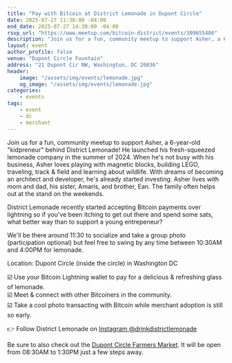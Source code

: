 ```yaml
---
title: "Pay with Bitcoin at District Lemonade in Dupont Circle"
date: 2025-07-27 11:30:00 -04:00
end_date: 2025-07-27 14:30:00 -04:00
rsvp_url: "https://www.meetup.com/bitcoin-district/events/309655486"
description: "Join us for a fun, community meetup to support Asher, a 6-year-old kidpreneur behind District Lemonade!"
layout: event
author_profile: false
venue: "Dupont Circle Fountain"
address: "21 Dupont Cir NW, Washington, DC 20036"
header:
    image: "/assets/img/events/lemonade.jpg"
    og_image: "/assets/img/events/lemonade.jpg"
categories:
    - events
tags:
    - event
    - dc
    - merchant
---
```


Join us for a fun, community meetup to support Asher, a 6-year-old "kidpreneur" behind District Lemonade! He launched his fresh-squeezed lemonade company in the summer of 2024. When he's not busy with his business, Asher loves playing with magnetic blocks, building LEGO, traveling, track & field and learning about wildlife. With dreams of becoming an architect and developer, he's already started investing. Asher lives with mom and dad, his sister, Amaris, and brother, Ean. The family often helps out at the stand on the weekends.

District Lemonade recently started accepting Bitcoin payments over lightning so if you've been itching to get out there and spend some sats, what better way than to support a young entrepeneur?

We'll be there around 11:30 to socialize and take a group photo (participation optional) but feel free to swing by any time between 10:30AM and 4:00PM for lemonade.

Location: Dupont Circle (inside the circle) in Washington DC

☑️ Use your Bitcoin Lightning wallet to pay for a delicious & refreshing glass of lemonade.  
☑️ Meet & connect with other Bitcoiners in the community.  
☑️ Take a cool photo transacting with Bitcoin while merchant adoption is still so early.  

👉 Follow District Lemonade on [Instagram @drinkdistrictlemonade](https://www.instagram.com/drinkdistrictlemonade)

Be sure to also check out the [Dupont Circle Farmers Market](https://www.freshfarm.org/markets/dupont-circle). It will be open from 08:30AM to 1:30PM just a few steps away.